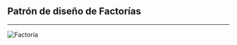 ## Patrón de diseño de Factorías
------------------------------

![Factoría](/slides-escalabilidad/images/factory.png)
